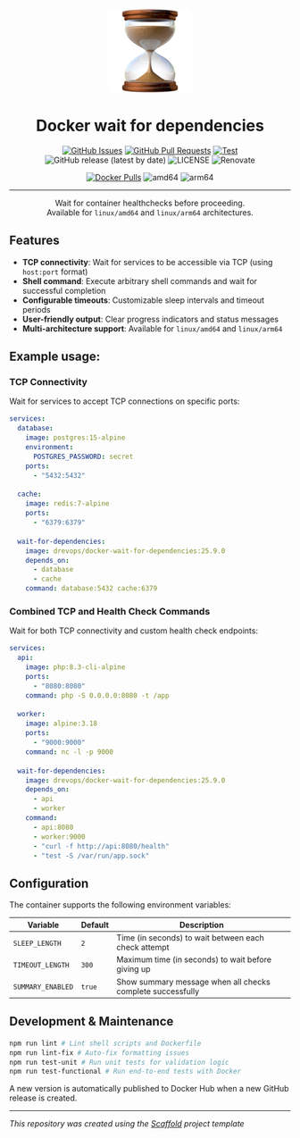 <p align="center">
  <a href="" rel="noopener">
  <img width=150px height=150px src="logo.png" alt="Wait for dependencies logo"></a>
</p>

<h1 align="center">Docker wait for dependencies</h1>

<div align="center">

[![GitHub Issues](https://img.shields.io/github/issues/DrevOps/docker-wait-for-dependencies.svg)](https://github.com/DrevOps/docker-wait-for-dependencies/issues)
[![GitHub Pull Requests](https://img.shields.io/github/issues-pr/DrevOps/docker-wait-for-dependencies.svg)](https://github.com/DrevOps/docker-wait-for-dependencies/pulls)
[![Test](https://github.com/drevops/docker-wait-for-dependencies/actions/workflows/test.yml/badge.svg)](https://github.com/drevops/docker-wait-for-dependencies/actions/workflows/test.yml)
![GitHub release (latest by date)](https://img.shields.io/github/v/release/DrevOps/docker-wait-for-dependencies)
![LICENSE](https://img.shields.io/github/license/DrevOps/docker-wait-for-dependencies)
![Renovate](https://img.shields.io/badge/renovate-enabled-green?logo=renovatebot)

[![Docker Pulls](https://img.shields.io/docker/pulls/drevops/docker-wait-for-dependencies?logo=docker)](https://hub.docker.com/r/drevops/docker-wait-for-dependencies)
![amd64](https://img.shields.io/badge/arch-linux%2Famd64-brightgreen)
![arm64](https://img.shields.io/badge/arch-linux%2Farm64-brightgreen)

</div>

---

<p align="center">
  Wait for container healthchecks before proceeding.
  <br>
  Available for <code>linux/amd64</code> and <code>linux/arm64</code> architectures.
  <br>
</p>

## Features

- **TCP connectivity**: Wait for services to be accessible via TCP (using
  `host:port` format)
- **Shell command**: Execute arbitrary shell commands and wait for successful
  completion
- **Configurable timeouts**: Customizable sleep intervals and timeout periods
- **User-friendly output**: Clear progress indicators and status messages
- **Multi-architecture support**: Available for `linux/amd64` and `linux/arm64`

## Example usage:

### TCP Connectivity

Wait for services to accept TCP connections on specific ports:

```yaml
services:
  database:
    image: postgres:15-alpine
    environment:
      POSTGRES_PASSWORD: secret
    ports:
      - "5432:5432"

  cache:
    image: redis:7-alpine
    ports:
      - "6379:6379"

  wait-for-dependencies:
    image: drevops/docker-wait-for-dependencies:25.9.0
    depends_on:
      - database
      - cache
    command: database:5432 cache:6379
```

### Combined TCP and Health Check Commands

Wait for both TCP connectivity and custom health check endpoints:

```yaml
services:
  api:
    image: php:8.3-cli-alpine
    ports:
      - "8080:8080"
    command: php -S 0.0.0.0:8080 -t /app

  worker:
    image: alpine:3.18
    ports:
      - "9000:9000"
    command: nc -l -p 9000

  wait-for-dependencies:
    image: drevops/docker-wait-for-dependencies:25.9.0
    depends_on:
      - api
      - worker
    command:
      - api:8080
      - worker:9000
      - "curl -f http://api:8080/health"
      - "test -S /var/run/app.sock"
```

## Configuration

The container supports the following environment variables:

| Variable          | Default | Description                                                |
|-------------------|---------|------------------------------------------------------------|
| `SLEEP_LENGTH`    | `2`     | Time (in seconds) to wait between each check attempt       |
| `TIMEOUT_LENGTH`  | `300`   | Maximum time (in seconds) to wait before giving up         |
| `SUMMARY_ENABLED` | `true`  | Show summary message when all checks complete successfully |

## Development & Maintenance

```bash
npm run lint # Lint shell scripts and Dockerfile
npm run lint-fix # Auto-fix formatting issues
npm run test-unit # Run unit tests for validation logic
npm run test-functional # Run end-to-end tests with Docker
```

A new version is automatically published to Docker Hub when a new GitHub release
is created.

---
_This repository was created using the [Scaffold](https://getscaffold.dev/)
project template_
